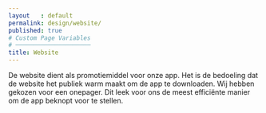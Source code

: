 ```yaml
---
layout   : default
permalink: design/website/
published: true
# Custom Page Variables
# ─────────────────────
title: Website
---
```


De website dient als promotiemiddel voor onze app. Het is de bedoeling dat de website het publiek warm maakt om de app te downloaden. Wij hebben gekozen voor een onepager. Dit leek voor ons de meest efficiënte manier om de app beknopt voor te stellen.